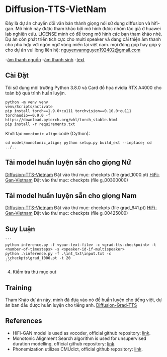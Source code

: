 # Diffusion-TTS-VietNam
Đây là dự án chuyển đổi văn bản thành giọng nói sử dụng diffusion và hifi-gan. Mô hình này được tham khảo bởi mô hình được nhóm tác giả ở huawei lab nghiên cứu. LICENSE mình có để trong mô hình các bạn tham khảo nhé.
Dự án còn phát triển tích cực cho multi speaker và đang cải thiện âm thanh cho phù hợp với ngôn ngữ vùng miền tại việt nam.
mọi đóng góp hay góp ý cho dự án vui lòng liên hệ: nguyenvannguyen192402@gmail.com

-[âm thanh nguồn](audio-source/audio-source.wav)
-[âm thanh sinh](out/)
-[text](input/)

## Cài Đặt
Tôi sử dụng môi trường Python 3.8.0 và Card đồ họa nvidia RTX A4000 cho toàn bộ quá trình huấn luyện.

```
python -m venv venv
venv/Scripts/activate
pip install torch==1.9.0+cu111 torchvision==0.10.0+cu111 torchaudio==0.9.0 -f https://download.pytorch.org/whl/torch_stable.html
pip install -r requirements.txt
```

Khởi tạo `monotonic_align` code (Cython):

```
cd model/monotonic_align; python setup.py build_ext --inplace; cd ../..
```
## Tải model huấn luyện sẵn cho giọng Nữ
[Diffusion-TTS-Vietnam](https://drive.google.com/drive/folders/1K38bXWba7zC-mJ42Hf1QloWyG8BNnFDj?usp=sharing)
Đặt vào thư mục: checkpts (file grad_1000.pt)
[HiFi-Gan-Vietnam](https://drive.google.com/file/d/1fnvoRd_VCC-Me97j_EUSLOFwA86VgSyY/view?usp=sharing)
Đặt vào thư mục: checkpts (file g_00300000)

## Tải model huấn luyện sẵn cho giọng Nam
[Diffusion-TTS-Vietnam](https://drive.google.com/file/d/1ele07_tHl9fczekAuTXMLV51dsoV5ja4/view?usp=sharing)
Đặt vào thư mục: checkpts (file grad_641.pt)
[HiFi-Gan-Vietnam](https://drive.google.com/file/d/1MipWBU31V9s-aQ-1tcbUjhQswlhBk8vg/view?usp=sharing)
Đặt vào thư mục: checkpts (file g_00425000)

## Suy Luận
    ```
    python inference.py -f <your-text-file> -c <grad-tts-checkpoint> -t <number-of-timesteps> -s <speaker-id-if-multispeaker>
    python .\inference.py -f .\int_txt\input.txt -c .\checkpts\grad_1000.pt -t 20
    ```
4. Kiểm tra thư mục out

## Training
Tham Khảo dự án này, mình đã đựa vào nó để huấn luyện cho tiếng việt, dự án ban đầu được huấn luyện cho tiếng anh.
[Diffusion-Grad-TTS](https://github.com/huawei-noah/Speech-Backbones/tree/main/Grad-TTS)

## References

* HiFi-GAN model is used as vocoder, official github repository: [link](https://github.com/jik876/hifi-gan).
* Monotonic Alignment Search algorithm is used for unsupervised duration modelling, official github repository: [link](https://github.com/jaywalnut310/glow-tts).
* Phonemization utilizes CMUdict, official github repository: [link](https://github.com/cmusphinx/cmudict).
